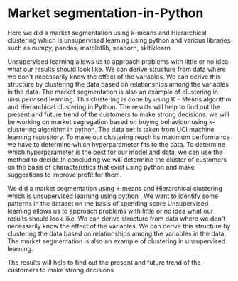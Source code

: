 # Market segmentation-in-Python

Here we did a market segmentation using k-means and Hierarchical clustering which is unsupervised learning using python and various libraries such as numpy, pandas, matplotlib, seaborn, skitiklearn. 

Unsupervised learning allows us to approach problems with little or no idea what our results should look like. We can derive structure from data where we don't necessarily know the effect of the variables. We can derive this structure by clustering the data based on relationships among the variables in the data. The market segmentation is also an example of clustering in unsupervised learning. This clustering is done by using K – Means algorithm and Hierarchical clustering in Python. The results will help to find out the present and future trend of the customers to make strong decisions. we will be working on market segregation based on buying behaviour using k-clustering algorithm in python. The data set is taken from UCI machine learning repository. To make our clustering reach its maximum performance we have to determine which hyperparameter fits to the data. To determine which hyperparameter is the best for our model and data, we can use the method to decide.In concluding we will determine the cluster of customers on the basis of characteristics that exist using python and make suggestions to improve profit for them.

We did a market segmentation using k-means and Hierarchical clustering which is unsupervised learning using python .
We want to identify some patterns in the dataset on the basis of spending score
Unsupervised learning allows us to approach problems with little or no idea what our results should look like. We can derive structure from data where we don't necessarily know the effect of the variables. We can derive this structure by clustering the data based on relationships among the variables in the data. The market segmentation is also an example of clustering in unsupervised learning. 

The results will help to find out the present and future trend of the customers to make strong decisions
